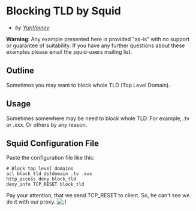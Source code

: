# Blocking TLD by Squid

  - *by
    [YuriVoinov](/YuriVoinov)*

**Warning**: Any example presented here is provided "as-is" with no
support or guarantee of suitability. If you have any further questions
about these examples please email the squid-users mailing list.

## Outline

Sometimes you may want to block whole TLD (Top Level Domain).

## Usage

Sometimes somewhere may be need to block whole TLD. For example, .tv or
.xxx. Or others by any reason.

## Squid Configuration File

Paste the configuration file like this:

    # Block top level domains
    acl block_tld dstdomain .tv .xxx
    http_access deny block_tld
    deny_info TCP_RESET block_tld

Pay your attention, that we send TCP\_RESET to client. So, he can't see
we do it with our proxy.
![;)](https://wiki.squid-cache.org/wiki/squidtheme/img/smile4.png)
